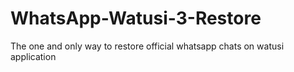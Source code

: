 # WhatsApp-Watusi-3-Restore
The one and only way to restore official whatsapp chats on watusi application

